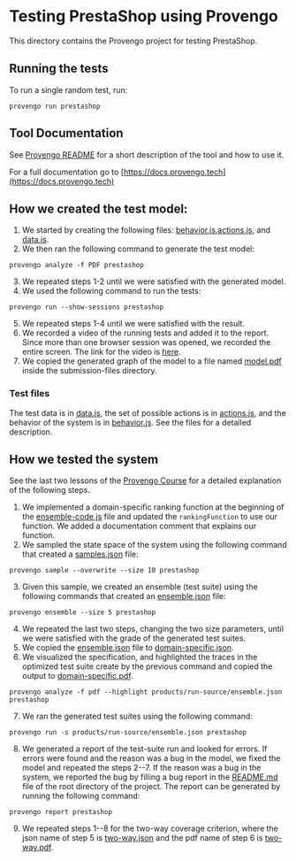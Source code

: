 # Testing PrestaShop using Provengo
This directory contains the Provengo project for testing PrestaShop.

## Running the tests
To run a single random test, run:
```shell 
provengo run prestashop
```

## Tool Documentation
See [Provengo README](prestashop/README.md) for a short description of the tool and how to use it.

For a full documentation go to [https://docs.provengo.tech](https://docs.provengo.tech)

## How we created the test model:
1. We started by creating the following files: [behavior.js](prestashop/spec/js/behavior.js),[actions.js](prestashop/spec/js/actions.js), and [data.js](prestashop/data/data.js).
2. We then ran the following command to generate the test model:
```shell
provengo analyze -f PDF prestashop   
```
3. We repeated steps 1-2 until we were satisfied with the generated model.
4. We used the following command to run the tests:
```shell
provengo run --show-sessions prestashop
```
5. We repeated steps 1-4 until we were satisfied with the result.
6. We recorded a video of the running tests and added it to the report. Since more than one browser session was opened, we recorded the entire screen. The link for the video is [here](submission-files/PrestaShopProvengoRecord.mp4).
7. We copied the generated graph of the model to a file named [model.pdf](submission-files/model.pdf) inside the submission-files directory.

### Test files
The test data is in [data.js](prestashop/data/data.js), the set of possible actions is in [actions.js](prestashop/spec/js/actions.js), and the behavior of the system is in [behavior.js](prestashop/spec/js/behavior.js).
See the files for a detailed description.

## How we tested the system
See the last two lessons of the [Provengo Course](https://provengo.github.io/Course/Online%20Course/0.9.5/index.html) for a detailed explanation of the following steps.

1. We implemented a domain-specific ranking function at the beginning of the [ensemble-code.js](prestashop/meta-spec/ensemble-code.js) file and updated the `rankingFunction` to use our function. We added a documentation comment that explains our function.
2. We sampled the state space of the system using the following command that created a [samples.json](prestashop/products/run-source/samples.json) file:
```shell
provengo sample --overwrite --size 10 prestashop
```
3. Given this sample, we created an ensemble (test suite) using the following commands that created an [ensemble.json](prestashop/products/run-source/ensemble.json) file:
```shell
provengo ensemble --size 5 prestashop
```
4. We repeated the last two steps, changing the two size parameters, until we were satisfied with the grade of the generated test suites.
5. We copied the [ensemble.json](prestashop/products/run-source/ensemble.json) file to [domain-specific.json](submission-files/domain-specific.json).
6. We visualized the specification, and highlighted the traces in the optimized test suite create by the previous command and copied the output to [domain-specific.pdf](submission-files/domain-specific.pdf).
```shell
provengo analyze -f pdf --highlight products/run-source/ensemble.json prestashop
```
7. We ran the generated test suites using the following command:
```shell
provengo run -s products/run-source/ensemble.json prestashop 
```
8. We generated a report of the test-suite run and looked for errors. If errors were found and the reason was a bug in the model, we fixed the model and repeated the steps 2--7. If the reason was a bug in the system, we reported the bug by filling a bug report in the [README.md](../README.md) file of the root directory of the project. The report can be generated by running the following command:
```shell
provengo report prestashop
```
9. We repeated steps 1--8 for the two-way coverage criterion, where the json name of step 5 is [two-way.json](submission-files/two-way.json) and the pdf name of step 6 is [two-way.pdf](submission-files/two-way.pdf).
